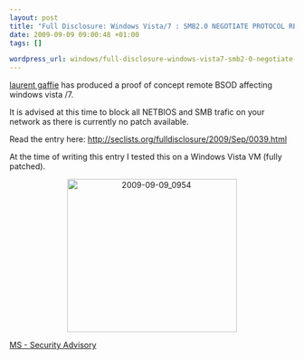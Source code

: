 ```yaml
--- 
layout: post
title: "Full Disclosure: Windows Vista/7 : SMB2.0 NEGOTIATE PROTOCOL REQUEST Remote B.S.O.D"
date: 2009-09-09 09:00:48 +01:00
tags: []

wordpress_url: windows/full-disclosure-windows-vista7-smb2-0-negotiate-protocol-request-remote-b-s-o-d
---
```

<a href="http://g-laurent.blogspot.com/">laurent gaffie</a> has produced a proof of concept remote BSOD affecting windows vista /7.

It is advised at this time to block all NETBIOS and SMB trafic on your network as there is currently no patch available.

Read the entry here: <a href="http://seclists.org/fulldisclosure/2009/Sep/0039.html">http://seclists.org/fulldisclosure/2009/Sep/0039.html</a>

At the time of writing this entry I tested this on a Windows Vista VM (fully patched).
<p style="text-align: center;"><a href="http://www.saiweb.co.ukcdn.saiweb.co.uk/uploads/2009/09/2009-09-09_0954.png"><img class="aligncenter size-medium wp-image-773" title="2009-09-09_0954" src="http://www.saiweb.co.ukcdn.saiweb.co.uk/uploads/2009/09/2009-09-09_0954-300x271.png" alt="2009-09-09_0954" width="300" height="271" /></a></p>

<a href="http://www.microsoft.com/technet/security/advisory/975497.mspx">
MS - Security Advisory</a>

